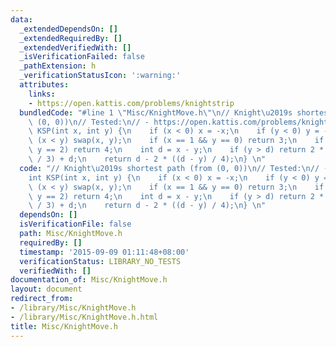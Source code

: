 ```yaml
---
data:
  _extendedDependsOn: []
  _extendedRequiredBy: []
  _extendedVerifiedWith: []
  _isVerificationFailed: false
  _pathExtension: h
  _verificationStatusIcon: ':warning:'
  attributes:
    links:
    - https://open.kattis.com/problems/knightstrip
  bundledCode: "#line 1 \"Misc/KnightMove.h\"\n// Knight\u2019s shortest path (from\
    \ (0, 0))\n// Tested:\n// - https://open.kattis.com/problems/knightstrip\nint\
    \ KSP(int x, int y) {\n    if (x < 0) x = -x;\n    if (y < 0) y = -y;\n    if\
    \ (x < y) swap(x, y);\n    if (x == 1 && y == 0) return 3;\n    if (x == 2 &&\
    \ y == 2) return 4;\n    int d = x - y;\n    if (y > d) return 2 * ((y - d + 2)\
    \ / 3) + d;\n    return d - 2 * ((d - y) / 4);\n} \n"
  code: "// Knight\u2019s shortest path (from (0, 0))\n// Tested:\n// - https://open.kattis.com/problems/knightstrip\n\
    int KSP(int x, int y) {\n    if (x < 0) x = -x;\n    if (y < 0) y = -y;\n    if\
    \ (x < y) swap(x, y);\n    if (x == 1 && y == 0) return 3;\n    if (x == 2 &&\
    \ y == 2) return 4;\n    int d = x - y;\n    if (y > d) return 2 * ((y - d + 2)\
    \ / 3) + d;\n    return d - 2 * ((d - y) / 4);\n} \n"
  dependsOn: []
  isVerificationFile: false
  path: Misc/KnightMove.h
  requiredBy: []
  timestamp: '2015-09-09 01:11:48+08:00'
  verificationStatus: LIBRARY_NO_TESTS
  verifiedWith: []
documentation_of: Misc/KnightMove.h
layout: document
redirect_from:
- /library/Misc/KnightMove.h
- /library/Misc/KnightMove.h.html
title: Misc/KnightMove.h
---
```

